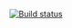 [![Build status](https://ci.appveyor.com/api/projects/status/8j1et8od98uka146/branch/main?svg=true)](https://ci.appveyor.com/project/Kot-Zmot/auto01-02-01/branch/main)
